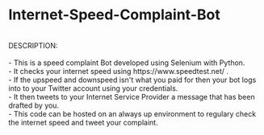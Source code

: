 # Internet-Speed-Complaint-Bot
</br>
DESCRIPTION:</br>
</br>
- This is a speed complaint Bot developed using Selenium with Python.</br>
- It checks your internet speed using https://www.speedtest.net/ .</br>
- If the upspeed and downspeed isn't what you paid for then your bot logs into to your Twitter account using your credentials.</br>
- It then tweets to your Internet Service Provider a message that has been drafted by you.</br>
- This code can be hosted on an always up environment to regulary check the internet speed and tweet your complaint.</br>
